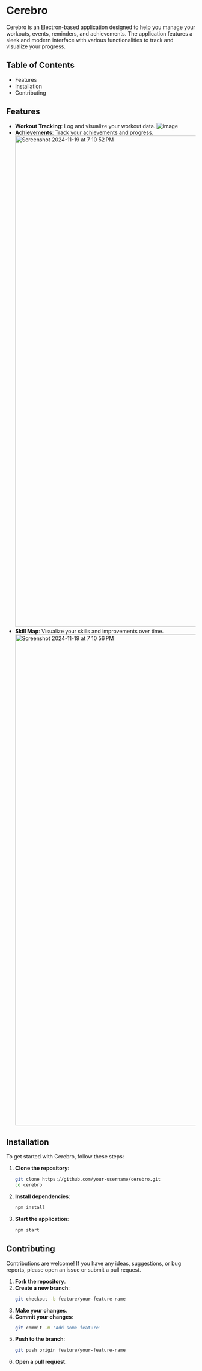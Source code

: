 # Cerebro

Cerebro is an Electron-based application designed to help you manage your workouts, events, reminders, and achievements. The application features a sleek and modern interface with various functionalities to track and visualize your progress.

## Table of Contents

- Features
- Installation
- Contributing

## Features

- **Workout Tracking**: Log and visualize your workout data.
  ![image](https://github.com/user-attachments/assets/743013d6-f43a-44f5-8b0a-82bf2ce6d47b)
- **Achievements**: Track your achievements and progress.
  <img width="1305" alt="Screenshot 2024-11-19 at 7 10 52 PM" src="https://github.com/user-attachments/assets/5e9d576b-22c9-4371-94da-0364ef6758f3">
- **Skill Map**: Visualize your skills and improvements over time.
  <img width="1305" alt="Screenshot 2024-11-19 at 7 10 56 PM" src="https://github.com/user-attachments/assets/a877c33a-ddb4-418c-bd05-69c03de2b1ca">
## Installation

To get started with Cerebro, follow these steps:

1. **Clone the repository**:
    ```sh
    git clone https://github.com/your-username/cerebro.git
    cd cerebro
    ```

2. **Install dependencies**:
    ```sh
    npm install
    ```

3. **Start the application**:
    ```sh
    npm start
    ```

## Contributing

Contributions are welcome! If you have any ideas, suggestions, or bug reports, please open an issue or submit a pull request.

1. **Fork the repository**.
2. **Create a new branch**:
    ```sh
    git checkout -b feature/your-feature-name
    ```
3. **Make your changes**.
4. **Commit your changes**:
    ```sh
    git commit -m 'Add some feature'
    ```
5. **Push to the branch**:
    ```sh
    git push origin feature/your-feature-name
    ```
6. **Open a pull request**.
